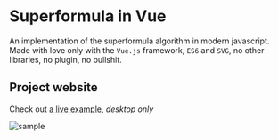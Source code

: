 # Superformula in Vue
An implementation of the superformula algorithm in modern javascript.
Made with love only with the `Vue.js` framework, `ES6` and `SVG`, no other libraries, no plugin, no bullshit.

## Project website
Check out [a live example](https://huc91.github.io/vue-superformula/), *desktop only* 

![sample](https://media.giphy.com/media/2skxnNs73mOM682uhH/giphy.gif)
